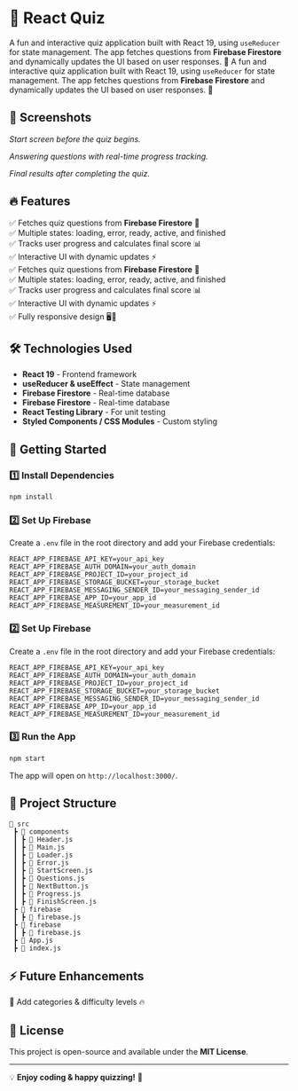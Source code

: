 # 🎯 React Quiz

A fun and interactive quiz application built with React 19, using `useReducer` for state management.
The app fetches questions from **Firebase Firestore** and dynamically updates the UI based on user responses. 🚀
A fun and interactive quiz application built with React 19, using `useReducer` for state management.
The app fetches questions from **Firebase Firestore** and dynamically updates the UI based on user responses. 🚀

## 📸 Screenshots

_Start screen before the quiz begins._

_Answering questions with real-time progress tracking._

_Final results after completing the quiz._

## 🔥 Features

✅ Fetches quiz questions from **Firebase Firestore** 📡\
✅ Multiple states: loading, error, ready, active, and finished\
✅ Tracks user progress and calculates final score 📊\
✅ Interactive UI with dynamic updates ⚡\
✅ Fetches quiz questions from **Firebase Firestore** 📡\
✅ Multiple states: loading, error, ready, active, and finished\
✅ Tracks user progress and calculates final score 📊\
✅ Interactive UI with dynamic updates ⚡\
✅ Fully responsive design 🖥️📱

## 🛠️ Technologies Used

- **React 19** - Frontend framework
- **useReducer & useEffect** - State management
- **Firebase Firestore** - Real-time database
- **Firebase Firestore** - Real-time database
- **React Testing Library** - For unit testing
- **Styled Components / CSS Modules** - Custom styling

## 🚀 Getting Started

### 1️⃣ Install Dependencies

```sh
npm install
```

### 2️⃣ Set Up Firebase

Create a `.env` file in the root directory and add your Firebase credentials:

```
REACT_APP_FIREBASE_API_KEY=your_api_key
REACT_APP_FIREBASE_AUTH_DOMAIN=your_auth_domain
REACT_APP_FIREBASE_PROJECT_ID=your_project_id
REACT_APP_FIREBASE_STORAGE_BUCKET=your_storage_bucket
REACT_APP_FIREBASE_MESSAGING_SENDER_ID=your_messaging_sender_id
REACT_APP_FIREBASE_APP_ID=your_app_id
REACT_APP_FIREBASE_MEASUREMENT_ID=your_measurement_id
```

### 2️⃣ Set Up Firebase

Create a `.env` file in the root directory and add your Firebase credentials:

```
REACT_APP_FIREBASE_API_KEY=your_api_key
REACT_APP_FIREBASE_AUTH_DOMAIN=your_auth_domain
REACT_APP_FIREBASE_PROJECT_ID=your_project_id
REACT_APP_FIREBASE_STORAGE_BUCKET=your_storage_bucket
REACT_APP_FIREBASE_MESSAGING_SENDER_ID=your_messaging_sender_id
REACT_APP_FIREBASE_APP_ID=your_app_id
REACT_APP_FIREBASE_MEASUREMENT_ID=your_measurement_id
```

### 3️⃣ Run the App

```sh
npm start
```

The app will open on `http://localhost:3000/`.

## 🎨 Project Structure

```plaintext
📂 src
 ┣ 📂 components
 ┃ ┣ 📜 Header.js
 ┃ ┣ 📜 Main.js
 ┃ ┣ 📜 Loader.js
 ┃ ┣ 📜 Error.js
 ┃ ┣ 📜 StartScreen.js
 ┃ ┣ 📜 Questions.js
 ┃ ┣ 📜 NextButton.js
 ┃ ┣ 📜 Progress.js
 ┃ ┣ 📜 FinishScreen.js
 ┣ 📂 firebase
 ┃ ┣ 📜 firebase.js
 ┣ 📂 firebase
 ┃ ┣ 📜 firebase.js
 ┣ 📜 App.js
 ┣ 📜 index.js
```

## ⚡ Future Enhancements

🔹 Add categories & difficulty levels 🔥

## 📜 License

This project is open-source and available under the **MIT License**.

---

💡 **Enjoy coding & happy quizzing!** 🎉
